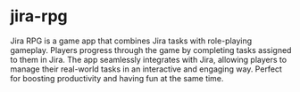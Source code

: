 # jira-rpg
Jira RPG is a game app that combines Jira tasks with role-playing gameplay. Players progress through the game by completing tasks assigned to them in Jira. The app seamlessly integrates with Jira, allowing players to manage their real-world tasks in an interactive and engaging way. Perfect for boosting productivity and having fun at the same time.
